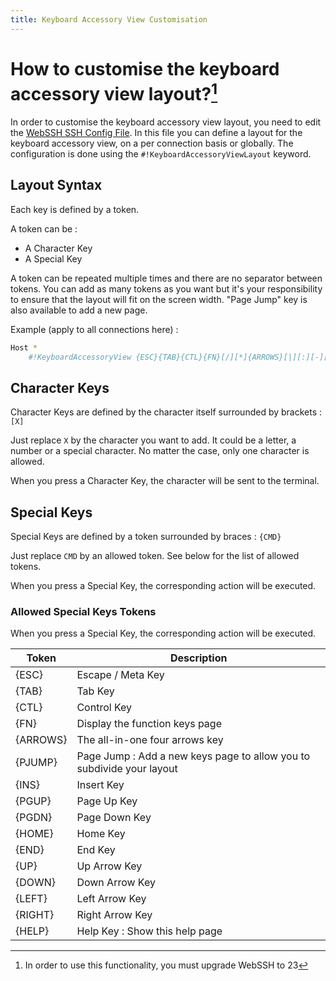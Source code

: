 ```yaml
---
title: Keyboard Accessory View Customisation
---
```


# How to customise the keyboard accessory view layout?[^1]

In order to customise the keyboard accessory view layout, you need to edit the [WebSSH SSH Config File](documentation/help/SSH/ssh-config-file/). In this file you can define a layout for the keyboard accessory view, on a per connection basis or globally. The configuration is done using the `#!KeyboardAccessoryViewLayout` keyword.

## Layout Syntax
Each key is defined by a token. 

A token can be :

* A Character Key
* A Special Key

A token can be repeated multiple times and there are no separator between tokens. You can add as many tokens as you want but it's your responsibility to ensure that the layout will fit on the screen width. "Page Jump" key is also available to add a new page.

Example (apply to all connections here) :

```bash
Host *
    #!KeyboardAccessoryView {ESC}{TAB}{CTL}{FN}[/][*]{ARROWS}[|][:][-][!]{PJUMP}{INS}{PGUP}{PGDN}{HOME}{END}[$][.]
```

## Character Keys
Character Keys are defined by the character itself surrounded by brackets : `[X]`

Just replace `X` by the character you want to add. It could be a letter, a number or a special character. No matter the case, only one character is allowed.

When you press a Character Key, the character will be sent to the terminal.

## Special Keys
Special Keys are defined by a token surrounded by braces : `{CMD}`

Just replace `CMD` by an allowed token. See below for the list of allowed tokens.

When you press a Special Key, the corresponding action will be executed.

### Allowed Special Keys Tokens

When you press a Special Key, the corresponding action will be executed.

| Token | Description |
| --- | --- |
| {ESC} | Escape / Meta Key |
| {TAB} | Tab Key |
| {CTL} | Control Key |
| {FN} | Display the function keys page |
| {ARROWS} | The all-in-one four arrows key |
| {PJUMP} | Page Jump : Add a new keys page to allow you to subdivide your layout |
| {INS} | Insert Key |
| {PGUP} | Page Up Key |
| {PGDN} | Page Down Key |
| {HOME} | Home Key |
| {END} | End Key |
| {UP} | Up Arrow Key |
| {DOWN} | Down Arrow Key |
| {LEFT} | Left Arrow Key |
| {RIGHT} | Right Arrow Key |
| {HELP} | Help Key : Show this help page |

[^1]: In order to use this functionality, you must upgrade WebSSH to 23